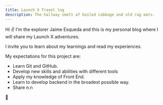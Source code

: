 ```yaml
---
title: Launch X Travel log
description: The hallway smelt of boiled cabbage and old rag mats.
---
```


Hi ✌️ I'm the explorer Jaime Esqueda and this is my personal blog where I will share my Launch X adventures.

I invite you to learn about my learnings and read my experiences.

My expectations for this project are:

- Learn Git and GitHub.
- Develop new skills and abilities with different tools
- Apply my knowledge of Front End.
- Learn to develop backend in the broadest possible way.
- Share n.n

🚀
